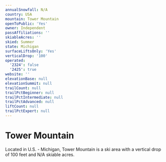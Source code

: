 ```yaml
---
annualSnowfall: N/A
country: USA
mountain: Tower Mountain
openToPublic: 'Yes'
owner: Independent
passAffiliations: ''
skiableAcres: ''
skied: Summer
state: Michigan
surfaceLiftsOnly: 'Yes'
verticalDrop: '100'
operated:
  '2324': false
  '2425': true
website: ''
elevationBase: null
elevationSummit: null
trailCount: null
trailPctBeginner: null
trailPctIntermediate: null
trailPctAdvanced: null
liftCount: null
trailPctExpert: null
---
```



# Tower Mountain

Located in U.S. - Michigan, Tower Mountain is a ski area with a vertical drop of 100 feet and N/A skiable acres.
